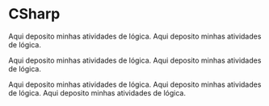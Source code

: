 # CSharp
Aqui deposito minhas atividades de lógica.
Aqui deposito minhas atividades de lógica.

Aqui deposito minhas atividades de lógica.
Aqui deposito minhas atividades de lógica.

Aqui deposito minhas atividades de lógica.
Aqui deposito minhas atividades de lógica.
Aqui deposito minhas atividades de lógica.
